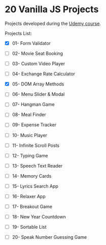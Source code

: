 # 20 Vanilla JS Projects 

Projects developed during the [Udemy course](https://www.udemy.com/course/web-projects-with-vanilla-javascript/).

Projects List:

- [x] 01- Form Validator
- [ ] 02- Movie Seat Booking
- [ ] 03- Custom Video Player
- [ ] 04- Exchange Rate Calculator
- [x] 05- DOM Array Methods
- [ ] 06- Menu Slider & Modal
- [ ] 07- Hangman Game
- [ ] 08- Meal Finder
- [ ] 09- Expense Tracker
- [ ] 10- Music Player
- [ ] 11- Infinite Scroll Posts
- [ ] 12- Typing Game
- [ ] 13- Speech Text Reader
- [ ] 14- Memory Cards
- [ ] 15- Lyrics Search App
- [ ] 16- Relaxer App
- [ ] 17- Breakout Game
- [ ] 18- New Year Countdown
- [ ] 19- Sortable List
- [ ] 20- Speak Number Guessing Game

